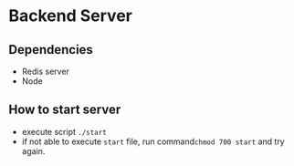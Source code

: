 # Backend Server
## Dependencies
- Redis server
- Node

## How to start server
- execute script `./start`
- if not able to execute `start` file, run command`chmod 700 start` and try again.

